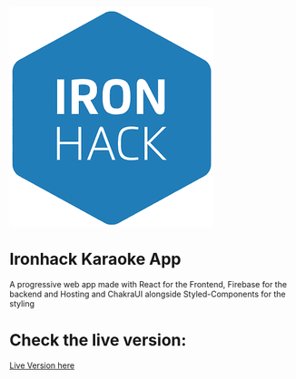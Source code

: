 <img align="center" src="./public/ironhack-logo.png" />

# Ironhack Karaoke App

A progressive web app made with React for the Frontend, Firebase for the backend and Hosting and ChakraUI alongside Styled-Components for the styling


# Check the live version:
<a target="_blank" href="https://ih-karaoke-app.web.app/" >Live Version here</a>
